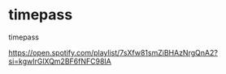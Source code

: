 # timepass
timepass

https://open.spotify.com/playlist/7sXfw81smZiBHAzNrgQnA2?si=kgwIrGlXQm2BF6fNFC98IA
